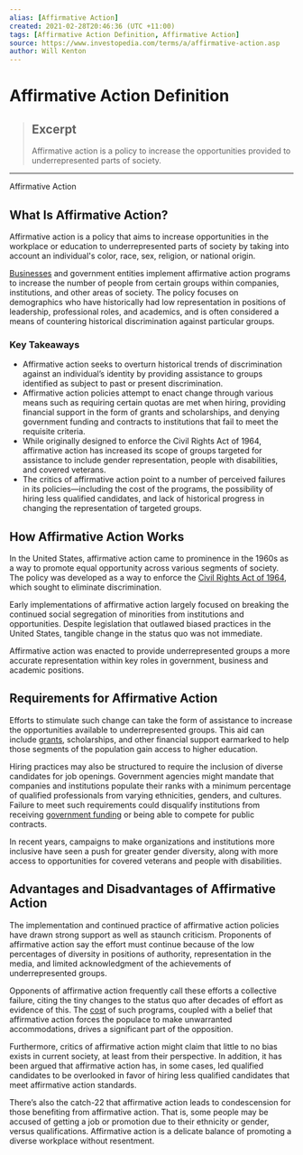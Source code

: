 ```yaml
---
alias: [Affirmative Action]
created: 2021-02-28T20:46:36 (UTC +11:00)
tags: [Affirmative Action Definition, Affirmative Action]
source: https://www.investopedia.com/terms/a/affirmative-action.asp
author: Will Kenton
---
```


# Affirmative Action Definition

> ## Excerpt
> Affirmative action is a policy to increase the opportunities provided to underrepresented parts of society.

---

Affirmative Action
## What Is Affirmative Action?

Affirmative action is a policy that aims to increase opportunities in the workplace or education to underrepresented parts of society by taking into account an individual's color, race, sex, religion, or national origin.

[Businesses](https://www.investopedia.com/terms/b/business.asp) and government entities implement affirmative action programs to increase the number of people from certain groups within companies, institutions, and other areas of society. The policy focuses on demographics who have historically had low representation in positions of leadership, professional roles, and academics, and is often considered a means of countering historical discrimination against particular groups.

### Key Takeaways

-   Affirmative action seeks to overturn historical trends of discrimination against an individual’s identity by providing assistance to groups identified as subject to past or present discrimination.
-   Affirmative action policies attempt to enact change through various means such as requiring certain quotas are met when hiring, providing financial support in the form of grants and scholarships, and denying government funding and contracts to institutions that fail to meet the requisite criteria.
-   While originally designed to enforce the Civil Rights Act of 1964, affirmative action has increased its scope of groups targeted for assistance to include gender representation, people with disabilities, and covered veterans.
-   The critics of affirmative action point to a number of perceived failures in its policies—including the cost of the programs, the possibility of hiring less qualified candidates, and lack of historical progress in changing the representation of targeted groups.

## How Affirmative Action Works

In the United States, affirmative action came to prominence in the 1960s as a way to promote equal opportunity across various segments of society. The policy was developed as a way to enforce the [Civil Rights Act of 1964](https://www.investopedia.com/terms/c/civil-rights-act-1964.asp), which sought to eliminate discrimination.

Early implementations of affirmative action largely focused on breaking the continued social segregation of minorities from institutions and opportunities. Despite legislation that outlawed biased practices in the United States, tangible change in the status quo was not immediate.

Affirmative action was enacted to provide underrepresented groups a more accurate representation within key roles in government, business and academic positions.

## Requirements for Affirmative Action

Efforts to stimulate such change can take the form of assistance to increase the opportunities available to underrepresented groups. This aid can include [grants](https://www.investopedia.com/terms/g/grant.asp), scholarships, and other financial support earmarked to help those segments of the population gain access to higher education.

Hiring practices may also be structured to require the inclusion of diverse candidates for job openings. Government agencies might mandate that companies and institutions populate their ranks with a minimum percentage of qualified professionals from varying ethnicities, genders, and cultures. Failure to meet such requirements could disqualify institutions from receiving [government funding](https://www.investopedia.com/terms/g/government-grant.asp) or being able to compete for public contracts.

In recent years, campaigns to make organizations and institutions more inclusive have seen a push for greater gender diversity, along with more access to opportunities for covered veterans and people with disabilities.

## Advantages and Disadvantages of Affirmative Action

The implementation and continued practice of affirmative action policies have drawn strong support as well as staunch criticism. Proponents of affirmative action say the effort must continue because of the low percentages of diversity in positions of authority, representation in the media, and limited acknowledgment of the achievements of underrepresented groups.

Opponents of affirmative action frequently call these efforts a collective failure, citing the tiny changes to the status quo after decades of effort as evidence of this. The [cost](https://www.investopedia.com/terms/c/costs-and-expenses.asp) of such programs, coupled with a belief that affirmative action forces the populace to make unwarranted accommodations, drives a significant part of the opposition.

Furthermore, critics of affirmative action might claim that little to no bias exists in current society, at least from their perspective. In addition, it has been argued that affirmative action has, in some cases, led qualified candidates to be overlooked in favor of hiring less qualified candidates that meet affirmative action standards.

There’s also the catch-22 that affirmative action leads to condescension for those benefiting from affirmative action. That is, some people may be accused of getting a job or promotion due to their ethnicity or gender, versus qualifications. Affirmative action is a delicate balance of promoting a diverse workplace without resentment.
